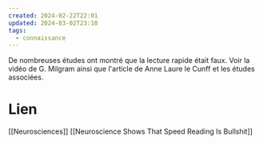 ```yaml
---
created: 2024-02-22T22:01
updated: 2024-03-02T23:18
tags:
  - connaissance
---
```

De nombreuses études ont montré que la lecture rapide était faux. Voir la vidéo de G. Milgram ainsi que l'article de Anne Laure le Cunff et les études associées.

# Lien

[[Neurosciences]]
[[Neuroscience Shows That Speed Reading Is Bullshit]]